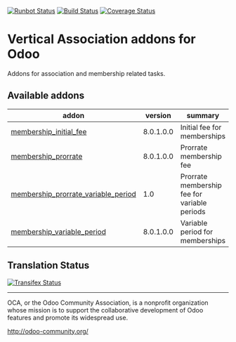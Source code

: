 [![Runbot Status](https://runbot.odoo-community.org/runbot/badge/flat/208/8.0.svg)](https://runbot.odoo-community.org/runbot/repo/github-com-oca-vertical-association-208)
[![Build Status](https://travis-ci.org/OCA/vertical-association.svg?branch=8.0)](https://travis-ci.org/OCA/vertical-association)
[![Coverage Status](https://coveralls.io/repos/OCA/vertical-association/badge.svg?branch=8.0)](https://coveralls.io/r/OCA/vertical-association?branch=8.0)

# Vertical Association addons for Odoo 

Addons for association and membership related tasks.

[//]: # (addons)
Available addons
----------------
addon | version | summary
--- | --- | ---
[membership_initial_fee](membership_initial_fee/) | 8.0.1.0.0 | Initial fee for memberships
[membership_prorrate](membership_prorrate/) | 8.0.1.0.0 | Prorrate membership fee
[membership_prorrate_variable_period](membership_prorrate_variable_period/) | 1.0 | Prorrate membership fee for variable periods
[membership_variable_period](membership_variable_period/) | 8.0.1.0.0 | Variable period for memberships

[//]: # (end addons)

Translation Status
------------------
[![Transifex Status](https://www.transifex.com/projects/p/OCA-vertical-association-8-0/chart/image_png)](https://www.transifex.com/projects/p/OCA-vertical-association-8-0)

----

OCA, or the Odoo Community Association, is a nonprofit organization whose
mission is to support the collaborative development of Odoo features and
promote its widespread use.

http://odoo-community.org/
